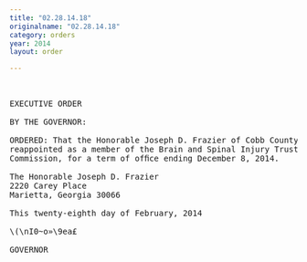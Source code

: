 ```yaml
---
title: "02.28.14.18"
originalname: "02.28.14.18"
category: orders
year: 2014
layout: order

---
```

<pre>
 

EXECUTIVE ORDER

BY THE GOVERNOR:

ORDERED: That the Honorable Joseph D. Frazier of Cobb County, Georgia, is
reappointed as a member of the Brain and Spinal Injury Trust Fund
Commission, for a term of ofﬁce ending December 8, 2014.

The Honorable Joseph D. Frazier
2220 Carey Place
Marietta, Georgia 30066

This twenty-eighth day of February, 2014

\(\nI0~o»\9ea£

GOVERNOR

</pre>
